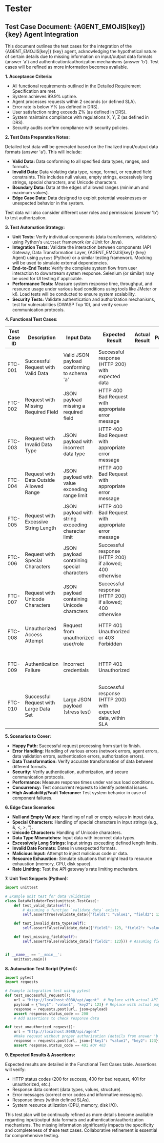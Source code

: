 # Tester

## Test Case Document: {AGENT_EMOJIS[key]} {key} Agent Integration

This document outlines the test cases for the integration of the {AGENT_EMOJIS[key]} {key} agent, acknowledging the hypothetical nature of certain details due to missing information on input/output data formats (answer 'a') and authentication/authorization mechanisms (answer 'b').  Test cases will be refined as more information becomes available.

**1. Acceptance Criteria:**

* All functional requirements outlined in the Detailed Requirement Specification are met.
* System achieves 99.9% uptime.
* Agent processes requests within 2 seconds (or defined SLA).
* Error rate is below Y% (as defined in DRS).
* User satisfaction rating exceeds Z% (as defined in DRS).
* System maintains compliance with regulations X, Y, Z (as defined in DRS).
* Security audits confirm compliance with security policies.

**2. Test Data Preparation Notes:**

Detailed test data will be generated based on the finalized input/output data formats (answer 'a').  This will include:

* **Valid Data:**  Data conforming to all specified data types, ranges, and formats.
* **Invalid Data:** Data violating data type, range, format, or required field constraints.  This includes null values, empty strings, excessively long strings, special characters, and Unicode characters.
* **Boundary Data:** Data at the edges of allowed ranges (minimum and maximum values).
* **Edge Case Data:** Data designed to exploit potential weaknesses or unexpected behavior in the system.

Test data will also consider different user roles and permissions (answer 'b') to test authorization.

**3. Test Automation Strategy:**

* **Unit Tests:**  Verify individual components (data transformers, validators) using Python's `unittest` framework (or JUnit for Java).
* **Integration Tests:**  Validate the interaction between components (API Gateway, Data Transformation Layer, {AGENT_EMOJIS[key]} {key} Agent) using `pytest` (Python) or a similar testing framework.  Mocking will be used to simulate external dependencies.
* **End-to-End Tests:** Verify the complete system flow from user interaction to downstream system response.  Selenium (or similar) may be used for UI testing if applicable.
* **Performance Tests:**  Measure system response time, throughput, and resource usage under various load conditions using tools like JMeter or k6.  Load tests will be conducted to ensure system scalability.
* **Security Tests:**  Validate authentication and authorization mechanisms, test for vulnerabilities (OWASP Top 10), and verify secure communication protocols.


**4. Functional Test Cases:**

| Test Case ID | Description                                                              | Input Data                                  | Expected Result                                                | Actual Result | Pass/Fail | Notes                                          |
|---------------|--------------------------------------------------------------------------|---------------------------------------------|---------------------------------------------------------------|---------------|-----------|-------------------------------------------------|
| FTC-001       | Successful Request with Valid Data                                    | Valid JSON payload conforming to schema 'a' | Successful response (HTTP 200) with expected data            |               |           |                                                 |
| FTC-002       | Request with Missing Required Field                                    | JSON payload missing a required field          | HTTP 400 Bad Request with appropriate error message           |               |           |                                                 |
| FTC-003       | Request with Invalid Data Type                                         | JSON payload with incorrect data type         | HTTP 400 Bad Request with appropriate error message           |               |           |                                                 |
| FTC-004       | Request with Data Outside Allowed Range                               | JSON payload with value exceeding range limit | HTTP 400 Bad Request with appropriate error message           |               |           |                                                 |
| FTC-005       | Request with Excessive String Length                                    | JSON payload with string exceeding character limit | HTTP 400 Bad Request with appropriate error message           |               |           |                                                 |
| FTC-006       | Request with Special Characters                                         | JSON payload containing special characters     | Successful response (HTTP 200) if allowed; 400 otherwise     |               |           | Check schema 'a' for special character handling      |
| FTC-007       | Request with Unicode Characters                                       | JSON payload containing Unicode characters   | Successful response (HTTP 200) if allowed; 400 otherwise     |               |           | Check schema 'a' for Unicode character handling       |
| FTC-008       | Unauthorized Access Attempt                                            | Request from unauthorized user/role         | HTTP 401 Unauthorized or 403 Forbidden                      |               |           | Requires details from answer 'b'                   |
| FTC-009       | Authentication Failure                                                 | Incorrect credentials                        | HTTP 401 Unauthorized                                        |               |           | Requires details from answer 'b'                   |
| FTC-010       | Successful Request with Large Data Set                                | Large JSON payload (stress test)             | Successful response (HTTP 200) with expected data, within SLA|               |           | Measure response time and resource utilization       |


**5. Scenarios to Cover:**

* **Happy Path:** Successful request processing from start to finish.
* **Error Handling:**  Handling of various errors (network errors, agent errors, data validation errors, authentication errors, authorization errors).
* **Data Transformation:** Verify accurate transformation of data between different formats.
* **Security:** Verify authentication, authorization, and secure communication protocols.
* **Performance:**  Measure response times under various load conditions.
* **Concurrency:** Test concurrent requests to identify potential issues.
* **High Availability/Fault Tolerance:** Test system behavior in case of component failures.

**6. Edge Case Scenarios:**

* **Null and Empty Values:**  Handling of null or empty values in input data.
* **Special Characters:** Handling of special characters in input strings (e.g., &, <, >, ").
* **Unicode Characters:** Handling of Unicode characters.
* **Data Type Mismatches:** Input data with incorrect data types.
* **Excessively Long Strings:** Input strings exceeding defined length limits.
* **Invalid Date Formats:**  Dates in unexpected formats.
* **Malicious Input:**  Attempt to inject malicious code or data.
* **Resource Exhaustion:**  Simulate situations that might lead to resource exhaustion (memory, CPU, disk space).
* **Rate Limiting:** Test the API gateway's rate limiting mechanism.

**7. Unit Test Snippets (Python):**

```python
import unittest

# Example unit test for data validation
class DataValidatorTest(unittest.TestCase):
    def test_valid_data(self):
        # Assuming a function `validate_data` exists
        self.assertTrue(validate_data({"field1": "value1", "field2": 123}))

    def test_invalid_data_type(self):
        self.assertFalse(validate_data({"field1": 123, "field2": "value2"})) # Assuming field1 should be a string

    def test_missing_field(self):
        self.assertFalse(validate_data({"field2": 123})) # Assuming field1 is required


if __name__ == '__main__':
    unittest.main()
```

**8. Automation Test Script (Pytest):**

```python
import pytest
import requests

# Example integration test using pytest
def test_successful_request():
    url = "http://localhost:8080/api/agent"  # Replace with actual API endpoint
    payload = {"key1": "value1", "key2": 123} # Replace with actual payload based on schema 'a'
    response = requests.post(url, json=payload)
    assert response.status_code == 200
    # Add assertions to check response data

def test_unauthorized_request():
    url = "http://localhost:8080/api/agent"
    #Make request without proper authorization (details from answer 'b' needed)
    response = requests.post(url, json={"key1": "value1", "key2": 123})
    assert response.status_code == 401 #Or 403

```


**9. Expected Results & Assertions:**

Expected results are detailed in the Functional Test Cases table.  Assertions will verify:

* HTTP status codes (200 for success, 400 for bad request, 401 for unauthorized, etc.).
* Response data content (data types, values, structure).
* Error messages (correct error codes and informative messages).
* Response times (within defined SLAs).
* System resource utilization (CPU, memory, disk I/O).


This test plan will be continually refined as more details become available regarding input/output data formats and authentication/authorization mechanisms.  The missing information significantly impacts the specificity and completeness of these test cases.  Collaborative refinement is essential for comprehensive testing.